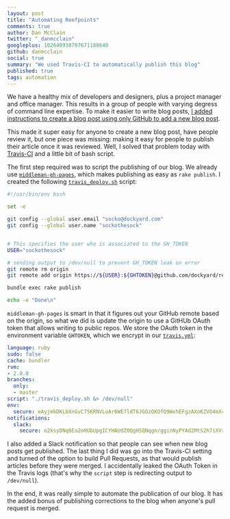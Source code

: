 ```yaml
---
layout: post
title: "Automating Reefpoints"
comments: true
author: Dan McClain
twitter: "_danmcclain"
googleplus: 102648938707671188640
github: danmcclain
social: true
summary: "We used Travis-CI to automatically publish this blog"
published: true
tags: automation
---
```


We have a healthy mix of developers and designers, plus a project manager and
office manager. This results in a group of people with varying degress of command line expertise.
To make it easier to write blog posts, [I added instructions to create a blog
post using only GitHub to add a new blog
post](https://github.com/dockyard/reefpoints#the-github-web-interface-way).

This made it super easy for anyone to create a new blog post, have people
review it, but one piece was missing: making it easy for people to publish
their article once it was reviewed. Well, I solved that problem today with
[Travis-CI](http://travis-ci.org) and a little bit of bash script.

The first step required was to script the publishing of our blog. We already
use [`middleman-gh-pages`](https://github.com/neo/middleman-gh-pages), which makes publishing as easy as `rake publish`.
I created the following [`travis_deploy.sh`](https://github.com/dockyard/reefpoints/blob/master/travis_deploy.sh) script:

```sh
#!/usr/bin/env bash

set -e

git config --global user.email "socko@dockyard.com"
git config --global user.name "sockothesock"


# This specifies the user who is associated to the GH_TOKEN
USER="sockothesock"

# sending output to /dev/null to prevent GH_TOKEN leak on error
git remote rm origin
git remote add origin https://${USER}:${GHTOKEN}@github.com/dockyard/reefpoints.git &> /dev/null

bundle exec rake publish

echo -e "Done\n"
```

`middleman-gh-pages` is smart in that it figures out your GitHub remote based
on the origin, so what we did is update the origin to use a GitHUb OAuth token
that allows writing to public repos. We store the OAuth token in the
environment variable `GHTOKEN`, which we encrypt in our [`travis.yml`](https://github.com/dockyard/reefpoints/blob/master/.travis.yml):

```yml
language: ruby
sudo: false
cache: bundler
rvm:
- 2.0.0
branches:
  only:
  - master
script: "./travis_deploy.sh &> /dev/null"
env:
  secure: eAyjmkDKLbXnGvC75KRNVLoAr6WE7ldT6JGOzOKOfQ9WxhEFgzAXoKZVO4mX4DfDfJbZbCyFmxKqALXGXjaBKwU2eQKeq1g4svBnxGPHmOKFMfVjkSCFag0bppE2JK9VXn70lVYFh8kJHavHgQ2pRYlSb78WfmUKbbB9PSH/rSE=
notifications:
  slack:
    secure: o2ksyDNq6Ea2oHUbUpgICYHAUdZ0QgHSQNqgn/gginNyPYAd2MtS2h7iXVrzSgeXDSNi6WpAvAeOcUnzpA6h6oBkl0YvUTaXJs50IepWfAE4UZPwX9ZFfV8YiwnOCU9ByUTU2L9qeq83W3LuDYY7j6xZJjP5KMLC78TqTKy5pd8=
```

I also added a Slack notification so that people can see when new blog posts
get published. The last thing I did was go into the Travis-CI setting and
turned of the option to build Pull Requests, as that would publish articles
before they were merged.  I accidentally leaked the OAuth Token in the Travis
logs (that's why the `script` step is redirecting output to `/dev/null`).

In the end, it was really simple to automate the publication of our blog. It
has the added bonus of publishing corrections to the blog when anyone's pull
request is merged.
